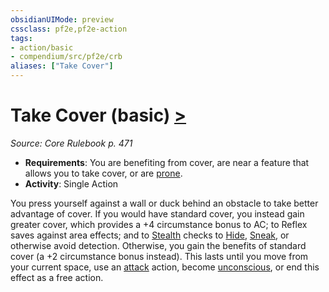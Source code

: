 ```yaml
---
obsidianUIMode: preview
cssclass: pf2e,pf2e-action
tags:
- action/basic
- compendium/src/pf2e/crb
aliases: ["Take Cover"]
---
```

# Take Cover (basic) [>](chapter-9-playing-the-game.md#Actions "Single Action")
*Source: Core Rulebook p. 471*  


- **Requirements**: You are benefiting from cover, are near a feature that allows you to take cover, or are [prone](conditions.md#Prone).
- **Activity**: Single Action

You press yourself against a wall or duck behind an obstacle to take better advantage of cover. If you would have standard cover, you instead gain greater cover, which provides a +4 circumstance bonus to AC; to Reflex saves against area effects; and to [Stealth](skills.md#Stealth) checks to [Hide](Reference/Rules/Actions/hide.md), [Sneak](sneak.md), or otherwise avoid detection. Otherwise, you gain the benefits of standard cover (a +2 circumstance bonus instead). This lasts until you move from your current space, use an [attack](attack.md "Attack Combat Trait") action, become [unconscious](conditions.md#Unconscious), or end this effect as a free action.